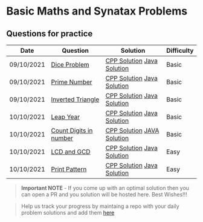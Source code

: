 # Basic Maths and Synatax Problems

## Questions for practice
| Date | Question | Solution | Difficulty |
| ---  | ------ | -------------- | ----- |
| 09/10/2021 |[Dice Problem](https://practice.geeksforgeeks.org/problems/the-dice-problem2316/1/?category[]=Mathematical&category[]=Mathematical&page=1&query=category[]Mathematicalpage1category[]Mathematical)|[CPP Solution](dice.cpp) [Java Solution](dice.java) | Basic |
| 09/10/2021 |[Prime Number](https://practice.geeksforgeeks.org/problems/prime-number2314/1) | [CPP Solution](prime_number.cpp) [Java Solution](Prime_number.java) |  Basic |
| 09/10/2021 |[Inverted Triangle](https://practice.geeksforgeeks.org/problems/inverted-triangle-of-stars0110/1) | [CPP Solution](https://github.com/geeky01adarsh/DSA-Marathon/blob/main/Basic_language_ques/Inverted%20triangle%20of%20star.cpp) [Java Solution](Inverted_triangle_of_stars.java)  | Basic |
| 10/10/2021 | [Leap Year](https://practice.geeksforgeeks.org/problems/leap-year0943/1) | [CPP Solution](https://github.com/geeky01adarsh/DSA-Marathon/blob/main/Basic_language_ques/Leap%20year.cpp) [Java Solution](Leapyear.java) | Basic |
| 10/10/2021 | [Count Digits in number](https://www.codechef.com/problems/HOWMANY) | [CPP Solution](https://github.com/geeky01adarsh/DSA-Marathon/blob/main/Basic_language_ques/HOW%20MANY%20DIGITS%20DO%20I%20HAVE.cpp) [JAVA Solution](https://github.com/geeky01adarsh/DSA-Marathon/blob/main/Basic_language_ques/How_many_digits_i_have.java) | Basic |
| 10/10/2021 | [LCD and GCD](https://practice.geeksforgeeks.org/problems/lcm-and-gcd4516/1) | [CPP Solution](lcm_and_hcf.cpp) [Java Solution](https://github.com/geeky01adarsh/DSA-Marathon/blob/main/Basic_language_ques/LCM_and_GCD.java) | Easy |
| 10/10/2021 | [Print Pattern](https://www.codechef.com/problems/AS05) | [CPP Solution](print_pattern.cpp) [Java Solution](Print_pattern.java) | Easy |


> **Important NOTE** - If you come up with an optimal solution then you can open a PR and you solution will be hosted here. Best Wishes!!!

> Help us track your progress by maintaing a repo with your daily problem solutions and add them [here](https://github.com/geeky01adarsh/DSA-Marathon/tree/main/Git_and_Github#participants--)
